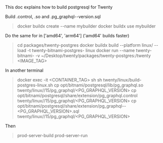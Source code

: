 
This doc explains how to build postgresql for Twenty

Build .control, .so and .pg_graphql--version.sql
> docker buildx create --name mybuilder
> docker buildx use mybuilder

Do the same for <PLATFORM> in ['amd64', 'arm64'] ('amd64' builds faster)
> cd packages/twenty-postgres
> docker buildx build --platform linux/<PLATFORM> --load -t twenty-bitnami-postgres-<PLATFORM> linux
> docker run --name twenty-bitnami-<PLATFORM>  -v ~/Desktop/twenty/packages/twenty-postgres:/twenty <IMAGE_TAG>

In another terminal
> docker exec -it <CONTAINER_TAG> sh
> sh twenty/linux/build-postgres-linux.sh
> cp opt/bitnami/postgresql/lib/pg_graphql.so twenty/linux/<PLATFORM>/15/pg_graphql/<PG_GRAPHQL_VERSION>
> cp opt/bitnami/postgresql/share/extension/pg_graphql.control twenty/linux/<PLATFORM>/15/pg_graphql/<PG_GRAPHQL_VERSION>
> cp opt/bitnami/postgresql/share/extension/pg_graphql--<PG_GRAPHQL_VERSION>.sql twenty/linux/<PLATFORM>/15/pg_graphql/<PG_GRAPHQL_VERSION>

Then
> prod-server-build
> prod-server-run
